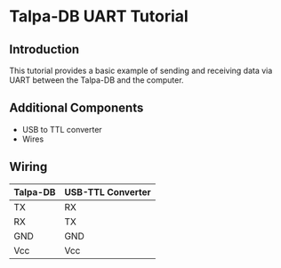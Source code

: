 # Talpa-DB UART Tutorial

## Introduction
This tutorial provides a basic example of sending and receiving data via UART between the Talpa-DB and the computer. 

## Additional Components
- USB to TTL converter
- Wires

## Wiring
|Talpa-DB|USB-TTL Converter|
|--------|-----------------|
|TX      |RX               |
|RX      |TX               |
|GND     |GND              |
|Vcc     |Vcc              |
